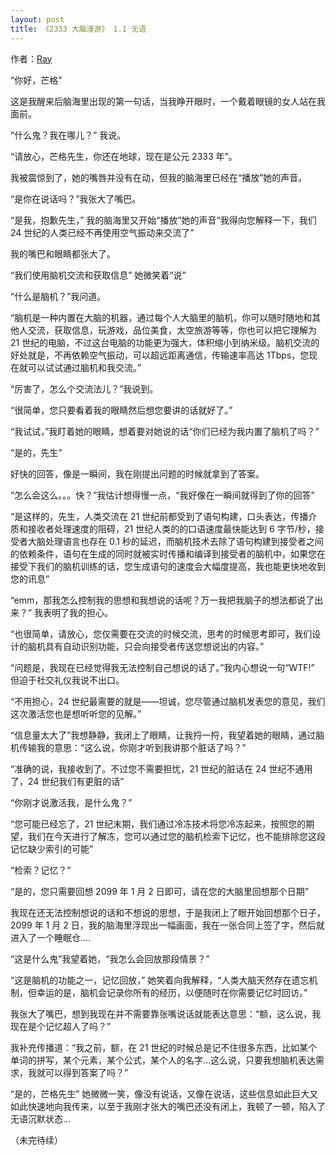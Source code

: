 ```yaml
---
layout: post
title: 《2333 大脑漫游》 1.1 无语
---
```


作者：[Ray](https://0.61803398875.xyz/)

“你好，芒格”

这是我醒来后脑海里出现的第一句话，当我睁开眼时，一个戴着眼镜的女人站在我面前。

“什么鬼？我在哪儿？” 我说。

“请放心，芒格先生，你还在地球，现在是公元 2333 年”。

我被震惊到了，她的嘴唇并没有在动，但我的脑海里已经在“播放”她的声音。

“是你在说话吗？”我张大了嘴巴。

“是我，抱歉先生，” 我的脑海里又开始“播放”她的声音“我得向您解释一下，我们 24 世纪的人类已经不再使用空气振动来交流了” 

我的嘴巴和眼睛都张大了。

“我们使用脑机交流和获取信息” 她微笑着“说”

“什么是脑机？”我问道。

“脑机是一种内置在大脑的机器，通过每个人大脑里的脑机，你可以随时随地和其他人交流，获取信息，玩游戏，品位美食，太空旅游等等，你也可以把它理解为 21 世纪的电脑，不过这台电脑的功能更为强大，体积缩小到纳米级。脑机交流的好处就是，不再依赖空气振动，可以超远距离通信，传输速率高达 1Tbps，您现在就可以试试通过脑机和我交流。”

“厉害了，怎么个交流法儿？”我说到。

“很简单，您只要看着我的眼睛然后想您要讲的话就好了。”

“我试试，”我盯着她的眼睛，想着要对她说的话“你们已经为我内置了脑机了吗？”

“是的，先生”

好快的回答，像是一瞬间，我在刚提出问题的时候就拿到了答案。

“怎么会这么。。。快？”我估计想得慢一点，“我好像在一瞬间就得到了你的回答”

“是这样的，先生，人类交流在 21 世纪前都受到了语句构建，口头表达，传播介质和接收者处理速度的阻碍，21 世纪人类的的口语速度最快能达到 6 字节/秒，接受者大脑处理语言也存在 0.1 秒的延迟，而脑机技术去除了语句构建到接受者之间的依赖条件，语句在生成的同时就被实时传播和编译到接受者的脑机中，如果您在接受下我们的脑机训练的话，您生成语句的速度会大幅度提高，我也能更快地收到您的讯息”

“emm，那我怎么控制我的思想和我想说的话呢？万一我把我脑子的想法都说了出来？” 我表明了我的担心。

“也很简单，请放心，您仅需要在交流的时候交流，思考的时候思考即可，我们设计的脑机具有自动识别功能，只会向接受者传送您想说出的内容。”

“问题是，我现在已经觉得我无法控制自己想说的话了。”我内心想说一句“WTF!” 但迫于社交礼仪我说不出口。

“不用担心，24 世纪最需要的就是——坦诚，您尽管通过脑机发表您的意见，我们这次激活您也是想听听您的见解。”

“信息量太大了”我想静静，我闭上了眼睛，让我捋一捋，我望着她的眼睛，通过脑机传输我的意思：“这么说，你刚才听到我讲那个脏话了吗？”

“准确的说，我接收到了。不过您不需要担忧，21 世纪的脏话在 24 世纪不通用了，24 世纪我们有更脏的话”

“你刚才说激活我，是什么鬼？”

“您可能已经忘了，21 世纪末期，我们通过冷冻技术将您冷冻起来，按照您的期望，我们在今天进行了解冻，您可以通过您的脑机检索下记忆，也不能排除您这段记忆缺少索引的可能”

“检索？记忆？”

“是的，您只需要回想 2099 年 1 月 2 日即可，请在您的大脑里回想那个日期”

我现在还无法控制想说的话和不想说的思想，于是我闭上了眼开始回想那个日子，2099 年 1 月 2 日，我的脑海里浮现出一幅画面，我在一张合同上签了字，然后就进入了一个睡眠仓….

“这是什么鬼”我望着她，“我怎么会回放那段情景？”

“这是脑机的功能之一，记忆回放，” 她笑着向我解释，“人类大脑天然存在遗忘机制，但幸运的是，脑机会记录你所有的经历，以便随时在你需要记忆时回访。”

我张大了嘴巴，想到我现在并不需要靠张嘴说话就能表达意思：“额，这么说，我现在是个记忆超人了吗？” 

我补充传播道：“我之前，额，在 21 世纪的时候总是记不住很多东西，比如某个单词的拼写，某个元素，某个公式，某个人的名字…这么说，只要我想脑机表达需求，我就可以得到答案了吗？”

“是的，芒格先生” 她微微一笑，像没有说话，又像在说话，这些信息如此巨大又如此快速地向我传来，以至于我刚才张大的嘴巴还没有闭上，我顿了一顿，陷入了无语沉默状态…

（未完待续）
